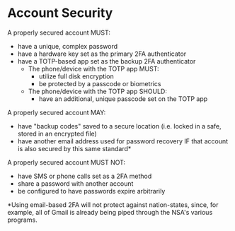 # Account Security

A properly secured account MUST:
- have a unique, complex password
- have a hardware key set as the primary 2FA authenticator
- have a TOTP-based app set as the backup 2FA authenticator
  * The phone/device with the TOTP app MUST:
    - utilize full disk encryption
    - be protected by a passcode or biometrics
  * The phone/device with the TOTP app SHOULD:
    - have an additional, unique passcode set on the TOTP app

A properly secured account MAY:
- have "backup codes" saved to a secure location (i.e. locked in a safe, stored in an encrypted file)
- have another email address used for password recovery IF that account is also secured by this same standard*

A properly secured account MUST NOT:
- have SMS or phone calls set as a 2FA method
- share a password with another account
- be configured to have passwords expire arbitrarily

*Using email-based 2FA will not protect against nation-states, since, for example, all of Gmail is already being piped through the NSA's various programs.
